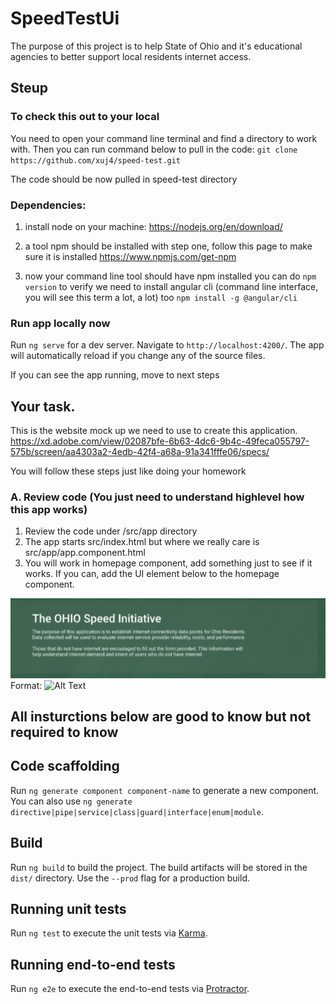 # SpeedTestUi

The purpose of this project is to help State of Ohio and it's educational agencies to better support local residents internet access.

## Steup

### To check this out to your local

You need to open your command line terminal and find a directory to work with. Then you can run command below to pull in the code:
`git clone https://github.com/xuj4/speed-test.git`

The code should be now pulled in speed-test directory

### Dependencies:

1. install node on your machine:
   https://nodejs.org/en/download/

2. a tool npm should be installed with step one, follow this page to make sure it is installed
   https://www.npmjs.com/get-npm

3. now your command line tool should have npm installed
   you can do `npm version` to verify
   we need to install angular cli (command line interface, you will see this term a lot, a lot) too
   `npm install -g @angular/cli`

### Run app locally now

Run `ng serve` for a dev server. Navigate to `http://localhost:4200/`. The app will automatically reload if you change any of the source files.

If you can see the app running, move to next steps

## Your task.

This is the website mock up we need to use to create this application.
https://xd.adobe.com/view/02087bfe-6b63-4dc6-9b4c-49feca055797-575b/screen/aa4303a2-4edb-42f4-a68a-91a341fffe06/specs/

You will follow these steps just like doing your homework

### A. Review code (You just need to understand highlevel how this app works)

1. Review the code under /src/app directory
2. The app starts src/index.html but where we really care is src/app/app.component.html
3. You will work in homepage component, add something just to see if it works. If you can, add the UI element below to the homepage component.

![GitHub Logo](./src/assets/images/home_task_1.png)
Format: ![Alt Text](url)

## All insturctions below are good to know but not required to know

## Code scaffolding

Run `ng generate component component-name` to generate a new component. You can also use `ng generate directive|pipe|service|class|guard|interface|enum|module`.

## Build

Run `ng build` to build the project. The build artifacts will be stored in the `dist/` directory. Use the `--prod` flag for a production build.

## Running unit tests

Run `ng test` to execute the unit tests via [Karma](https://karma-runner.github.io).

## Running end-to-end tests

Run `ng e2e` to execute the end-to-end tests via [Protractor](http://www.protractortest.org/).
